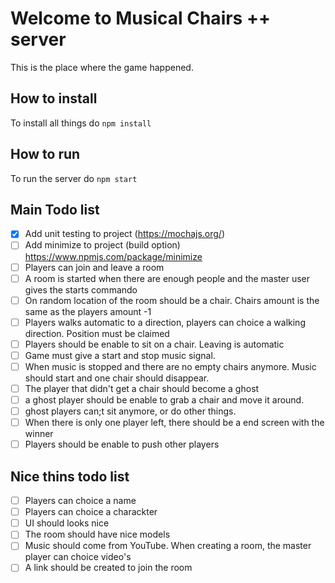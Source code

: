 Welcome to Musical Chairs ++ server
==========================

This is the place where the game happened.

How to install
------------
To install all things do `npm install` 

## How to run

To run the server do `npm start`

## Main Todo list

- [x] Add unit testing to project (https://mochajs.org/)
- [ ] Add minimize to project (build option) https://www.npmjs.com/package/minimize
- [ ] Players can join and leave a room
- [ ] A room is started when there are enough people and the master user gives the starts commando
- [ ] On random location of the room should be a chair. Chairs amount is the same as the players amount -1
- [ ] Players walks automatic to a direction, players can choice a walking direction. Position must be claimed
- [ ] Players should be enable to sit on a chair. Leaving is automatic
- [ ] Game must give a start and stop music signal. 
- [ ] When music is stopped and there are no empty chairs anymore. Music should start and one chair should disappear.
- [ ] The player that didn't get a chair should become a ghost
- [ ] a ghost player should be enable to grab a chair and move it around.
- [ ] ghost players can;t sit anymore, or do other things.
- [ ] When there is only one player left, there should be a end screen with the winner
- [ ] Players should be enable to push other players

## Nice thins todo list

- [ ] Players can choice a name
- [ ] Players can choice a charackter
- [ ] UI should looks nice
- [ ] The room should have nice models
- [ ] Music should come from YouTube. When creating a room, the master player can choice video's
- [ ] A link should be created to join the room